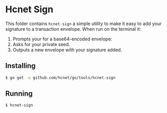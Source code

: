 # Hcnet Sign

This folder contains `hcnet-sign` a simple utility to make it easy to add your signature to a transaction envelope.  When run on the terminal it:

1.  Prompts your for a base64-encoded envelope:
2.  Asks for your private seed.
3.  Outputs a new envelope with your signature added.

## Installing

```bash
$ go get -u github.com/hcnet/go/tools/hcnet-sign
```

## Running

```bash
$ hcnet-sign
```
